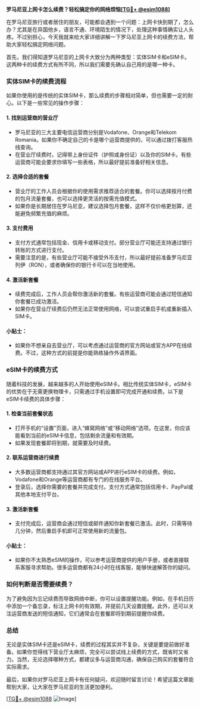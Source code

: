 **罗马尼亚上网卡怎么续费？轻松搞定你的网络烦恼[[TG💪+ @esim1088](https://t.me/s/esim1088)]**

在罗马尼亚旅行或者居住的朋友，可能都会遇到一个问题：上网卡快到期了，怎么办？尤其是在异国他乡，语言不通、环境陌生的情况下，处理这种事情确实让人头疼。不过别担心，今天我就来给大家详细讲解一下罗马尼亚上网卡的续费方法，帮助大家轻松搞定网络问题。

首先，我们得知道罗马尼亚的上网卡大致分为两种类型：实体SIM卡和eSIM卡。这两种卡的续费方式有所不同，所以我们需要先确认自己用的是哪一种卡。

### 实体SIM卡的续费流程

如果你使用的是传统的实体SIM卡，那么续费的步骤相对简单，但也需要一定的耐心。以下是一些常见的操作步骤：

#### 1. **找到运营商的营业厅**
   - 罗马尼亚的三大主要电信运营商分别是Vodafone、Orange和Telekom Romania。如果你不确定自己的卡是哪个运营商提供的，可以通过拨打客服热线查询。
   - 在营业厅续费时，记得带上身份证件（护照或身份证）以及你的SIM卡。有些运营商可能会要求你填写一些表格，所以最好提前准备好相关信息。

#### 2. **选择合适的套餐**
   - 营业厅的工作人员会根据你的使用需求推荐适合的套餐。你可以选择按月付费的包月流量套餐，也可以选择更灵活的按需充值模式。
   - 如果你是长期居住在罗马尼亚，建议选择包月套餐，这样不仅价格更划算，还能避免频繁充值的麻烦。

#### 3. **支付费用**
   - 支付方式通常包括现金、信用卡或移动支付。部分营业厅可能还支持通过银行转账的方式进行支付。
   - 需要注意的是，有些营业厅可能不接受外币支付，所以最好提前准备罗马尼亚列伊（RON），或者确保你的银行卡可以在当地使用。

#### 4. **激活新套餐**
   - 续费完成后，工作人员会帮你激活新的套餐。有些运营商可能会通过短信通知你套餐已成功激活。
   - 如果你在营业厅续费后仍然无法正常使用网络，可以尝试重启手机或重新插入SIM卡。

#### 小贴士：
   - 如果你不想亲自去营业厅，可以考虑通过运营商的官方网站或官方APP在线续费。不过，这种方式的前提是你能熟练操作外语界面。

### eSIM卡的续费方式

随着科技的发展，越来越多的人开始使用eSIM卡。相比传统实体SIM卡，eSIM卡的优势在于无需更换物理卡，只需通过手机设置即可完成开通和续费。以下是eSIM卡续费的具体步骤：

#### 1. **检查当前套餐状态**
   - 打开手机的“设置”页面，进入“蜂窝网络”或“移动网络”选项。在这里，你应该能看到当前的eSIM卡信息，包括剩余流量和有效期。
   - 如果发现套餐即将到期，就需要及时续费。

#### 2. **联系运营商进行续费**
   - 大多数运营商都支持通过其官方网站或APP进行eSIM卡的续费。例如，Vodafone和Orange等运营商都有专门的在线服务平台。
   - 登录后，选择你需要的套餐并完成支付。支付方式通常包括信用卡、PayPal或其他本地支付平台。

#### 3. **激活新套餐**
   - 支付完成后，运营商会通过短信或邮件通知你新套餐已激活。此时，只需等待几分钟，然后重启手机即可正常使用新的流量包。

#### 小贴士：
   - 如果你不太熟悉eSIM的操作，可以参考运营商提供的用户手册，或者直接联系客服寻求帮助。很多运营商都有24小时在线客服，能够快速解答你的疑问。

### 如何判断是否需要续费？

为了避免因为忘记续费而导致网络中断，你可以设置提醒功能。例如，在手机日历中添加一个备忘录，标注上网卡的有效期，并提前几天设置提醒。此外，还可以关注运营商发送的短信通知，它们通常会在套餐即将到期前提醒你续费。

### 总结

无论是实体SIM卡还是eSIM卡，续费的过程其实并不复杂，关键是要提前做好准备。如果你觉得线下营业厅太麻烦，完全可以尝试线上续费的方式，既省时又省力。当然，无论选择哪种方式，都建议多与运营商沟通，确保自己购买的套餐符合实际需求。

最后，如果你对罗马尼亚上网卡有任何疑问，欢迎随时留言讨论！希望这篇文章能帮到大家，让大家在罗马尼亚的生活更加便利。

[[TG💪+ @esim1088](https://t.me/s/esim1088) ![Image](https://i.postimg.cc/4NQfJmqS/Snipaste-2025-05-13-00-14-12.png)]